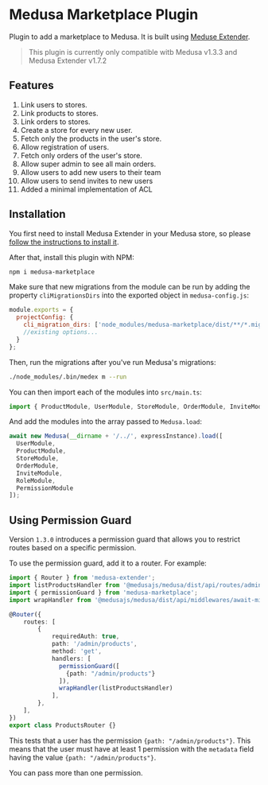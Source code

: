 # Medusa Marketplace Plugin

Plugin to add a marketplace to Medusa. It is built using [Meduse Extender](https://github.com/adrien2p/medusa-extender).

> This plugin is currently only compatible witb Medusa v1.3.3 and Medusa Extender v1.7.2

## Features

1. Link users to stores.
2. Link products to stores.
3. Link orders to stores.
4. Create a store for every new user.
5. Fetch only the products in the user's store.
6. Allow registration of users.
7. Fetch only orders of the user's store.
8. Allow super admin to see all main orders.
9. Allow users to add new users to their team
10. Allow users to send invites to new users
11. Added a minimal implementation of ACL

## Installation

You first need to install Medusa Extender in your Medusa store, so please [follow the instructions to install it](https://github.com/adrien2p/medusa-extender#existing-medusa-project).

After that, install this plugin with NPM:

```bash
npm i medusa-marketplace
```

Make sure that new migrations from the module can be run by adding the property `cliMigrationsDirs` into the exported object in `medusa-config.js`:

```js
module.exports = {
  projectConfig: {
    cli_migration_dirs: ['node_modules/medusa-marketplace/dist/**/*.migration.js'],
    //existing options...
  }
};
```

Then, run the migrations after you've run Medusa's migrations:

```bash
./node_modules/.bin/medex m --run
```

You can then import each of the modules into `src/main.ts`:

```typescript
import { ProductModule, UserModule, StoreModule, OrderModule, InviteModule, RoleModule, PermissionModule } from 'medusa-marketplace';
```

And add the modules into the array passed to `Medusa.load`:

```typescript
await new Medusa(__dirname + '/../', expressInstance).load([
  UserModule,
  ProductModule,
  StoreModule,
  OrderModule,
  InviteModule,
  RoleModule,
  PermissionModule
]);
```

## Using Permission Guard

Version `1.3.0` introduces a permission guard that allows you to restrict routes based on a specific permission.

To use the permission guard, add it to a router. For example:

```typescript
import { Router } from 'medusa-extender';
import listProductsHandler from '@medusajs/medusa/dist/api/routes/admin/products/list-products';
import { permissionGuard } from 'medusa-marketplace';
import wrapHandler from '@medusajs/medusa/dist/api/middlewares/await-middleware';

@Router({
    routes: [
        {
            requiredAuth: true,
            path: '/admin/products',
            method: 'get',
            handlers: [
              permissionGuard([
                {path: "/admin/products"}
              ]),
              wrapHandler(listProductsHandler)
            ],
        },
    ],
})
export class ProductsRouter {}
```

This tests that a user has the permission `{path: "/admin/products"}`. This means that the user must have at least 1 permission with the `metadata` field having the value `{path: "/admin/products"}`.

You can pass more than one permission.
